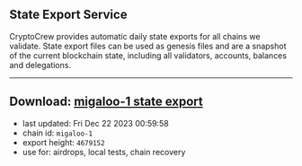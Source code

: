 ## State Export Service
CryptoCrew provides automatic daily state exports for all chains we validate. State export files can be used as genesis files and are a snapshot of the current blockchain state, including all validators, accounts, balances and delegations.

---
**Download: [migaloo-1 state export](https://dl.ccvalidators.com/SERVICE/migaloo/migaloo-1_export_4679152.json)**
---

- last updated: Fri Dec 22 2023 00:59:58
- chain id: `migaloo-1`
- export height: `4679152`
- use for: airdrops, local tests, chain recovery
